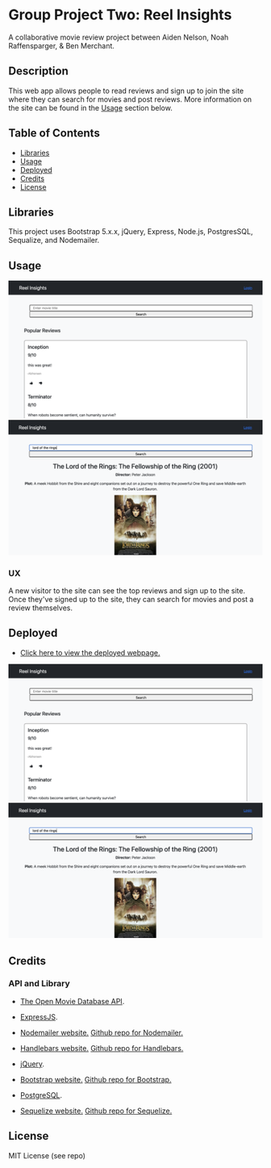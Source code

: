 
# Group Project Two: Reel Insights
A collaborative movie review project between Aiden Nelson, Noah Raffensparger, &amp; Ben Merchant.


## Description
This web app allows people to read reviews and sign up to join the site where they can search for movies and post reviews. More information on the site can be found in the [Usage](#usage) section below.


## Table of Contents

- [Libraries](#libraries)
- [Usage](#usage)
- [Deployed](#deployed)
- [Credits](#credits)
- [License](#license)


## Libraries

This project uses Bootstrap 5.x.x, jQuery, Express, Node.js, PostgresSQL, Sequalize, and Nodemailer. 


## Usage

![image](./public/images/homepage.png)
![image](./public/images/search-page.png)

### UX

A new visitor to the site can see the top reviews and sign up to the site. Once they've signed up to the site, they can search for movies and post a review themselves.


## Deployed

- [Click here to view the deployed webpage.](https://dashboard.render.com/)

![image](./public/images/homepage.png)
![image](./public/images/search-page.png)


## Credits

### API and Library

- [The Open Movie Database API](https://www.omdbapi.com/).

- [ExpressJS](https://expressjs.com/).

- [Nodemailer website.](https://nodemailer.com/) [Github repo for Nodemailer.](https://github.com/nodemailer/nodemailer/)

- [Handlebars website.](https://handlebarsjs.com/) [Github repo for Handlebars.](https://github.com/handlebars-lang/handlebars.js)

- [jQuery](https://jquery.com/).

- [Bootstrap website.](https://getbootstrap.com/) [Github repo for Bootstrap.](https://github.com/twbs)

- [PostgreSQL](https://www.postgresql.org/).

- [Sequelize website.](https://sequelize.org/) [Github repo for Sequelize.](https://github.com/sequelize/sequelize)


## License

MIT License (see repo)